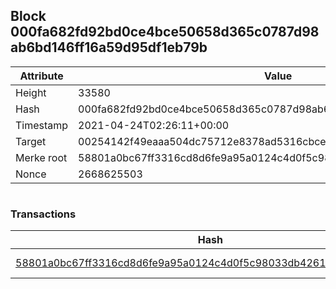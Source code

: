 ## Block 000fa682fd92bd0ce4bce50658d365c0787d98ab6bd146ff16a59d95df1eb79b

Attribute | Value
--- | ---
Height | 33580
Hash | 000fa682fd92bd0ce4bce50658d365c0787d98ab6bd146ff16a59d95df1eb79b
Timestamp | 2021-04-24T02:26:11+00:00
Target | 00254142f49eaaa504dc75712e8378ad5316cbcead634704b3734b6271167cc4
Merke root | 58801a0bc67ff3316cd8d6fe9a95a0124c4d0f5c98033db42618dfa264e31316
Nonce | 2668625503

```

```

### Transactions

Hash | Amount
--- | ---
[58801a0bc67ff3316cd8d6fe9a95a0124c4d0f5c98033db42618dfa264e31316](58801a0bc67ff3316cd8d6fe9a95a0124c4d0f5c98033db42618dfa264e31316.md) | 10.00000000 SKEPTI 
